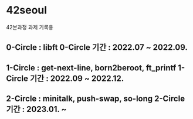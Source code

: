# 42seoul
42본과정 과제 기록용<br>

<h2>0-Circle : libft
0-Circle 기간 : 2022.07 ~ 2022.09.

<h2>1-Circle : get-next-line, born2beroot, ft_printf
1-Circle 기간 : 2022.09 ~ 2022.12.

<h2>2-Circle : minitalk, push-swap, so-long
2-Circle 기간 : 2023.01. ~

